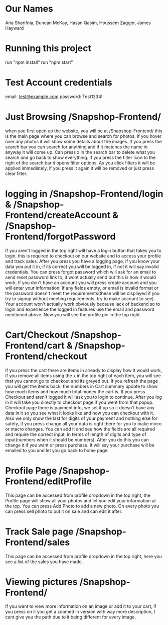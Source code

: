 # Our Names
Aria Sharifnia, Duncan McKay, Hasan Qasim, Houssem Zagger, James Hayward

# Running this project
run "npm install"
run "npm start"

# Test Account credentials
email: test@example.com
password: Test1234!

# Just Browsing /Snapshop-Frontend/
when you first open up the website, you will be at /Snapshop-Frontend/ this is the main page where you can browse and search for photos. If you hover over any photos it will show some details about the images. If you press the search bar you can search for anything and if it matches the name in anyway it will come up. Can press x in the search bar to delete what you search and go back to show everything. If you press the filter Icon to the right of the search bar it opens filter options. As you click filters it will be applied immediately, if you press it again it will be removed or just press clear filter.

# logging in /Snapshop-Frontend/login & /Snapshop-Frontend/createAccount & /Snapshop-Frontend/forgotPassword
If you aren't logged in the top right will have a login button that takes you to login, this is required to checkout on our website and to access your profile and track sales. After you press you have a logging page, if you know your data you put it in, if its correct you will be logged in, if not it will say invalid credentials. You can press forgot password which will ask for an email to send reset password link to, it wont actually send but this is how it would work. If you don't have an account you will press create account and you will enter your information. If any fields empty, or email is invalid format or the password doesn't meet the requirements(these will be displayed if you try to signup without meeting requirements, try to make account to see). Your account won't actually work obviously because lack of backend so to login and experience the logged in features use the email and password mentioned above. Now you will see the profile pic in the top right.

# Cart/Checkout /Snapshop-Frontend/cart & /Snapshop-Frontend/checkout
If you press the cart there are items in already to display how it would work, if you remove all items using the x in the top right of each item, you will see that you cannot go to checkout and its greyed out. If you refresh the page you will get the items back, the numbers in Cart summary update to show how much items and how much total money the cart is. If you press Checkout and aren't logged it will ask you to login to continue. After you log in it will take you directly to checkout page if you went from that popup. Checkout page there is payment info, we set it up so it doesn't have any data in it so you see what it looks like and how you can checkout with it. Also we only show the last for digits of your payment and nothing else for safety, if you press change all your data is right there for you to make micro or macro changes. You can add it and see how the fields are all required and require the correct input, in terms of length of digits and type of input(numbers when it should be numbers). After you do this you can change it if you want or press purchase. It will say your purchase will be emailed to you and let you go back to home page.

# Profile Page /Snapshop-Frontend/editProfile
This page can be accessed from profile dropdown in the top right, the Profile page will show all your photos and let you edit your information at the top. You can press Add Photo to add a new photo. On every photo you can press sell photo to put it on sale and can edit it after.

# Track Sale page /Snapshop-Frontend/sales
This page can be accessed from profile dropdown in the top right, here you see a list of the sales you have made.


# Viewing pictures /Snapshop-Frontend/
If you want to view more information on an image or add it to your cart, if you press on it you get a zoomed in version with way more description, I cant give you the path due to it being different for every image.